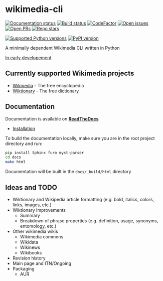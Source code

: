# wikimedia-cli

[![Documentation status](https://readthedocs.org/projects/wikimedia-cli/badge/?version=latest)](https://wikimedia-cli.readthedocs.io/en/latest/?badge=latest)
[![Build status](https://img.shields.io/github/workflow/status/g3ner1c/wikimedia-cli/Test%20package)](https://www.codefactor.io/repository/github/g3ner1c/wikimedia-cli)
[![CodeFactor](https://www.codefactor.io/repository/github/g3ner1c/wikimedia-cli/badge)](https://www.codefactor.io/repository/github/g3ner1c/wikimedia-cli)
[![Open issues](https://img.shields.io/github/issues/g3ner1c/wikimedia-cli)](https://github.com/g3ner1c/wikimedia-cli/issues)
[![Open PRs](https://img.shields.io/github/issues-pr/g3ner1c/wikimedia-cli)](https://github.com/g3ner1c/wikimedia-cli/pulls)
[![Repo stars](https://img.shields.io/github/stars/g3ner1c/wikimedia-cli?style=social)](https://github.com/g3ner1c/wikimedia-cli/stargazers)

[![Supported Python versions](https://img.shields.io/pypi/pyversions/wikimedia-cli)](https://pypi.org/project/tetris/)
[![PyPI version](https://img.shields.io/pypi/v/wikimedia-cli)](https://pypi.org/project/tetris/)

A minimally dependent Wikimedia CLI written in Python

[In early developement](#ideas-and-todo)

## Currently supported Wikimedia projects

- [Wikipedia](https://www.wikipedia.org/) - The free encyclopedia
- [Wiktionary](https://www.wiktionary.org/) - The free dictionary

## Documentation

Documentation is available on **[ReadTheDocs](https://wikimedia-cli.readthedocs.io/en/latest/)**

- [Installation](https://wikimedia-cli.readthedocs.io/en/latest/installation.html)

To build the documentation locally, make sure you are in the root project directory and run:

```bash
pip install Sphinx furo myst-parser
cd docs
make html
```

Documentation will be built in the `docs/_build/html` directory

## Ideas and TODO

- Wiktionary and Wikipedia article formatting (e.g. bold, italics, colors, links, images, etc.)
- Wiktionary Improvements
  - Summary
  - Breakdown of phrase properties (e.g. definition, usage, synonyms, entomology, etc.)
- Other wikimedia wikis
  - Wikimedia commons
  - Wikidata
  - Wikinews
  - Wikibooks
- Revision history
- Main page and ITN/Ongoing
- Packaging
  - AUR
